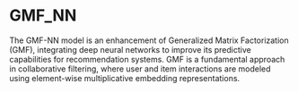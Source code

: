 # GMF_NN
The GMF-NN model is an enhancement of Generalized Matrix Factorization (GMF), integrating deep neural networks to improve its predictive capabilities for recommendation systems. GMF is a fundamental approach in collaborative filtering, where user and item interactions are modeled using element-wise multiplicative embedding representations.
